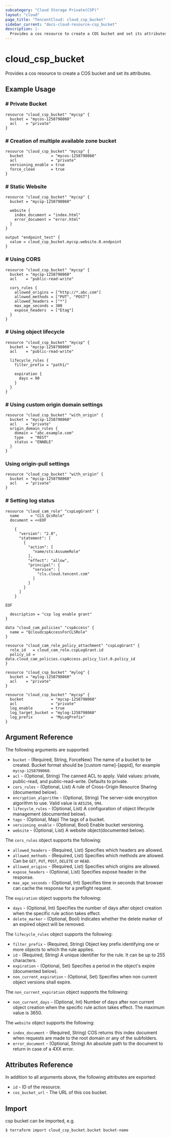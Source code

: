 ```yaml
---
subcategory: "Cloud Storage Private(CSP)"
layout: "cloud"
page_title: "TencentCloud: cloud_csp_bucket"
sidebar_current: "docs-cloud-resource-csp_bucket"
description: |-
  Provides a cos resource to create a COS bucket and set its attributes.
---
```


# cloud_csp_bucket

Provides a cos resource to create a COS bucket and set its attributes.

## Example Usage

### # Private Bucket

```hcl
resource "cloud_csp_bucket" "mycsp" {
  bucket = "mycos-1258798060"
  acl    = "private"
}
```

### # Creation of multiple available zone bucket

```hcl
resource "cloud_csp_bucket" "mycsp" {
  bucket            = "mycos-1258798060"
  acl               = "private"
  versioning_enable = true
  force_clean       = true
}
```

### # Static Website

```hcl
resource "cloud_csp_bucket" "mycsp" {
  bucket = "mycsp-1258798060"

  website {
    index_document = "index.html"
    error_document = "error.html"
  }
}

output "endpoint_test" {
  value = cloud_csp_bucket.mycsp.website.0.endpoint
}
```

### # Using CORS

```hcl
resource "cloud_csp_bucket" "mycsp" {
  bucket = "mycsp-1258798060"
  acl    = "public-read-write"

  cors_rules {
    allowed_origins = ["http://*.abc.com"]
    allowed_methods = ["PUT", "POST"]
    allowed_headers = ["*"]
    max_age_seconds = 300
    expose_headers  = ["Etag"]
  }
}
```

### # Using object lifecycle

```hcl
resource "cloud_csp_bucket" "mycsp" {
  bucket = "mycsp-1258798060"
  acl    = "public-read-write"

  lifecycle_rules {
    filter_prefix = "path1/"

    expiration {
      days = 90
    }
  }
}
```

### # Using custom origin domain settings

```hcl
resource "cloud_csp_bucket" "with_origin" {
  bucket = "mycsp-1258798060"
  acl    = "private"
  origin_domain_rules {
    domain = "abc.example.com"
    type   = "REST"
    status = "ENABLE"
  }
}
```

### Using origin-pull settings

```hcl
resource "cloud_csp_bucket" "with_origin" {
  bucket = "mycsp-1258798060"
  acl    = "private"
}
```

### # Setting log status

```hcl
resource "cloud_cam_role" "cspLogGrant" {
  name     = "CLS_QcsRole"
  document = <<EOF

	{
	  "version": "2.0",
	  "statement": [
	    {
	      "action": [
	        "name/sts:AssumeRole"
	      ],
	      "effect": "allow",
	      "principal": {
	        "service": [
	          "cls.cloud.tencent.com"
	        ]
	      }
	    }
	  ]
	}

EOF

  description = "csp log enable grant"
}

data "cloud_cam_policies" "cspAccess" {
  name = "QcloudcspAccessForCLSRole"
}

resource "cloud_cam_role_policy_attachment" "cspLogGrant" {
  role_id   = cloud_cam_role.cspLogGrant.id
  policy_id = data.cloud_cam_policies.cspAccess.policy_list.0.policy_id
}

resource "cloud_csp_bucket" "mylog" {
  bucket = "mylog-1258798060"
  acl    = "private"
}

resource "cloud_csp_bucket" "mycsp" {
  bucket            = "mycsp-1258798060"
  acl               = "private"
  log_enable        = true
  log_target_bucket = "mylog-1258798060"
  log_prefix        = "MyLogPrefix"
}
```

## Argument Reference

The following arguments are supported:

* `bucket` - (Required, String, ForceNew) The name of a bucket to be created. Bucket format should be [custom name]-[appid], for example `mycsp-1258798060`.
* `acl` - (Optional, String) The canned ACL to apply. Valid values: private, public-read, and public-read-write. Defaults to private.
* `cors_rules` - (Optional, List) A rule of Cross-Origin Resource Sharing (documented below).
* `encryption_algorithm` - (Optional, String) The server-side encryption algorithm to use. Valid value is `AES256`, `SM4`.
* `lifecycle_rules` - (Optional, List) A configuration of object lifecycle management (documented below).
* `tags` - (Optional, Map) The tags of a bucket.
* `versioning_enable` - (Optional, Bool) Enable bucket versioning.
* `website` - (Optional, List) A website object(documented below).

The `cors_rules` object supports the following:

* `allowed_headers` - (Required, List) Specifies which headers are allowed.
* `allowed_methods` - (Required, List) Specifies which methods are allowed. Can be `GET`, `PUT`, `POST`, `DELETE` or `HEAD`.
* `allowed_origins` - (Required, List) Specifies which origins are allowed.
* `expose_headers` - (Optional, List) Specifies expose header in the response.
* `max_age_seconds` - (Optional, Int) Specifies time in seconds that browser can cache the response for a preflight request.

The `expiration` object supports the following:

* `days` - (Optional, Int) Specifies the number of days after object creation when the specific rule action takes effect.
* `delete_marker` - (Optional, Bool) Indicates whether the delete marker of an expired object will be removed.

The `lifecycle_rules` object supports the following:

* `filter_prefix` - (Required, String) Object key prefix identifying one or more objects to which the rule applies.
* `id` - (Required, String) A unique identifier for the rule. It can be up to 255 characters.
* `expiration` - (Optional, Set) Specifies a period in the object's expire (documented below).
* `non_current_expiration` - (Optional, Set) Specifies when non current object versions shall expire.

The `non_current_expiration` object supports the following:

* `non_current_days` - (Optional, Int) Number of days after non current object creation when the specific rule action takes effect. The maximum value is 3650.

The `website` object supports the following:

* `index_document` - (Required, String) COS returns this index document when requests are made to the root domain or any of the subfolders.
* `error_document` - (Optional, String) An absolute path to the document to return in case of a 4XX error.

## Attributes Reference

In addition to all arguments above, the following attributes are exported:

* `id` - ID of the resource.
* `cos_bucket_url` - The URL of this cos bucket.


## Import

csp bucket can be imported, e.g.

```
$ terraform import cloud_csp_bucket.bucket bucket-name
```

